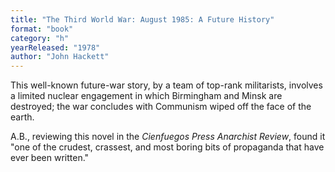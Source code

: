 ```yaml
---
title: "The Third World War: August 1985: A Future History"
format: "book"
category: "h"
yearReleased: "1978"
author: "John Hackett"
---
```

This well-known future-war story, by a team of top-rank  militarists, involves a limited nuclear engagement in which Birmingham and Minsk  are destroyed; the war concludes with Communism wiped off the face of the earth.

A.B., reviewing this novel in the _Cienfuegos Press  Anarchist Review_, found it "one of the crudest, crassest, and most boring  bits of propaganda that have ever been written."
 
